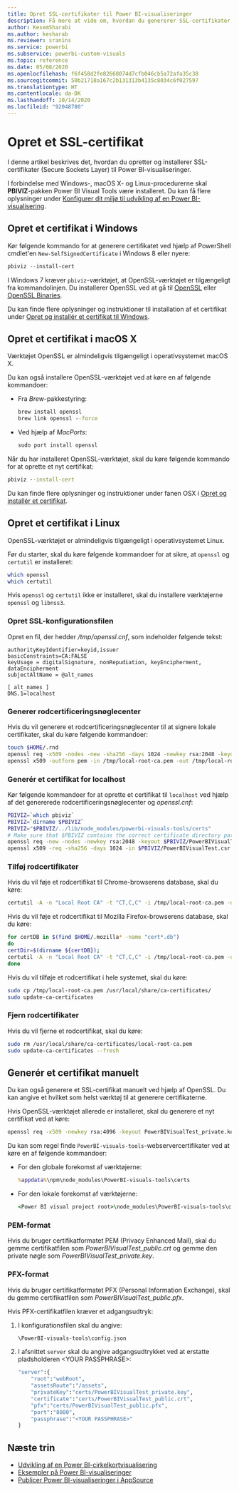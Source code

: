 ```yaml
---
title: Opret SSL-certifikater til Power BI-visualiseringer
description: Få mere at vide om, hvordan du genererer SSL-certifikater ved hjælp af Power BI Visual Tools i Windows, Mac eller Linux eller manuelt.
author: KesemSharabi
ms.author: kesharab
ms.reviewer: sranins
ms.service: powerbi
ms.subservice: powerbi-custom-visuals
ms.topic: reference
ms.date: 05/08/2020
ms.openlocfilehash: f6f458d2fe82668074d7cfb046cb5a72afa35c38
ms.sourcegitcommit: 50b21718a167c2b131313b4135c8034c6f027597
ms.translationtype: HT
ms.contentlocale: da-DK
ms.lasthandoff: 10/14/2020
ms.locfileid: "92048780"
---
```

# <a name="create-an-ssl-certificate"></a>Opret et SSL-certifikat

I denne artikel beskrives det, hvordan du opretter og installerer SSL-certifikater (Secure Sockets Layer) til Power BI-visualiseringer.

I forbindelse med Windows-, macOS X- og Linux-procedurerne skal **PBIVIZ**-pakken Power BI Visual Tools være installeret. Du kan få flere oplysninger under [Konfigurer dit miljø til udvikling af en Power BI-visualisering](./environment-setup.md). 

## <a name="create-a-certificate-on-windows"></a>Opret et certifikat i Windows

Kør følgende kommando for at generere certifikatet ved hjælp af PowerShell cmdlet'en `New-SelfSignedCertificate` i Windows 8 eller nyere:

```powershell
pbiviz --install-cert
```

I Windows 7 kræver `pbiviz`-værktøjet, at OpenSSL-værktøjet er tilgængeligt fra kommandolinjen. Du installerer OpenSSL ved at gå til [OpenSSL](https://www.openssl.org) eller [OpenSSL Binaries](https://wiki.openssl.org/index.php/Binaries).

Du kan finde flere oplysninger og instruktioner til installation af et certifikat under [Opret og installér et certifikat til Windows](./environment-setup.md#create-and-install-a-certificate).

## <a name="create-a-certificate-on-macos-x"></a>Opret et certifikat i macOS X

Værktøjet OpenSSL er almindeligvis tilgængeligt i operativsystemet macOS X.

Du kan også installere OpenSSL-værktøjet ved at køre en af følgende kommandoer:

- Fra *Brew*-pakkestyring:
  
  ```cmd
  brew install openssl
  brew link openssl --force
  ```

- Ved hjælp af *MacPorts*:
  
  ```cmd
  sudo port install openssl
  ```

Når du har installeret OpenSSL-værktøjet, skal du køre følgende kommando for at oprette et nyt certifikat:

```cmd
pbiviz --install-cert
```

Du kan finde flere oplysninger og instruktioner under fanen OSX i [Opret og installér et certifikat](./environment-setup.md#create-and-install-a-certificate).

## <a name="create-a-certificate-on-linux"></a>Opret et certifikat i Linux

OpenSSL-værktøjet er almindeligvis tilgængeligt i operativsystemet Linux.

Før du starter, skal du køre følgende kommandoer for at sikre, at `openssl` og `certutil` er installeret:

```sh
which openssl
which certutil
```

Hvis `openssl` og `certutil` ikke er installeret, skal du installere værktøjerne `openssl` og `libnss3`.

### <a name="create-the-ssl-configuration-file"></a>Opret SSL-konfigurationsfilen

Opret en fil, der hedder */tmp/openssl.cnf*, som indeholder følgende tekst:

```
authorityKeyIdentifier=keyid,issuer
basicConstraints=CA:FALSE
keyUsage = digitalSignature, nonRepudiation, keyEncipherment, dataEncipherment
subjectAltName = @alt_names

[ alt_names ]
DNS.1=localhost
```

### <a name="generate-root-certificate-authority"></a>Generer rodcertificeringsnøglecenter

Hvis du vil generere et rodcertificeringsnøglecenter til at signere lokale certifikater, skal du køre følgende kommandoer:

```sh
touch $HOME/.rnd
openssl req -x509 -nodes -new -sha256 -days 1024 -newkey rsa:2048 -keyout /tmp/local-root-ca.key -out /tmp/local-root-ca.pem -subj "/C=US/CN=Local Root CA/O=Local Root CA"
openssl x509 -outform pem -in /tmp/local-root-ca.pem -out /tmp/local-root-ca.crt
```

### <a name="generate-a-certificate-for-localhost"></a>Generér et certifikat for localhost 

Kør følgende kommandoer for at oprette et certifikat til `localhost` ved hjælp af det genererede rodcertificeringsnøglecenter og *openssl.cnf*:

```sh
PBIVIZ=`which pbiviz`
PBIVIZ=`dirname $PBIVIZ`
PBIVIZ="$PBIVIZ/../lib/node_modules/powerbi-visuals-tools/certs"
# Make sure that $PBIVIZ contains the correct certificate directory path. ls $PBIVIZ should list 'blank' file.
openssl req -new -nodes -newkey rsa:2048 -keyout $PBIVIZ/PowerBIVisualTest_private.key -out $PBIVIZ/PowerBIVisualTest.csr -subj "/C=US/O=PowerBI Visuals/CN=localhost"
openssl x509 -req -sha256 -days 1024 -in $PBIVIZ/PowerBIVisualTest.csr -CA /tmp/local-root-ca.pem -CAkey /tmp/local-root-ca.key -CAcreateserial -extfile /tmp/openssl.cnf -out $PBIVIZ/PowerBIVisualTest_public.crt
```

### <a name="add-root-certificates"></a>Tilføj rodcertifikater

Hvis du vil føje et rodcertifikat til Chrome-browserens database, skal du køre:

```sh
certutil -A -n "Local Root CA" -t "CT,C,C" -i /tmp/local-root-ca.pem -d sql:$HOME/.pki/nssdb
```

Hvis du vil føje et rodcertifikat til Mozilla Firefox-browserens database, skal du køre:

```sh
for certDB in $(find $HOME/.mozilla* -name "cert*.db")
do
certDir=$(dirname ${certDB});
certutil -A -n "Local Root CA" -t "CT,C,C" -i /tmp/local-root-ca.pem -d sql:${certDir}
done
```

Hvis du vil tilføje et rodcertifikat i hele systemet, skal du køre:

```sh
sudo cp /tmp/local-root-ca.pem /usr/local/share/ca-certificates/
sudo update-ca-certificates
```

### <a name="remove-root-certificates"></a>Fjern rodcertifikater

Hvis du vil fjerne et rodcertifikat, skal du køre:

```sh
sudo rm /usr/local/share/ca-certificates/local-root-ca.pem
sudo update-ca-certificates --fresh
```

## <a name="generate-a-certificate-manually"></a>Generér et certifikat manuelt

Du kan også generere et SSL-certifikat manuelt ved hjælp af OpenSSL. Du kan angive et hvilket som helst værktøj til at generere certifikaterne.

Hvis OpenSSL-værktøjet allerede er installeret, skal du generere et nyt certifikat ved at køre:

```cmd
openssl req -x509 -newkey rsa:4096 -keyout PowerBIVisualTest_private.key -out PowerBIVisualTest_public.crt -days 365
```

Du kan som regel finde `PowerBI-visuals-tools`-webservercertifikater ved at køre en af følgende kommandoer:

- For den globale forekomst af værktøjerne:
  
  ```cmd
  %appdata%\npm\node_modules\PowerBI-visuals-tools\certs
  ```

- For den lokale forekomst af værktøjerne:
  
  ```cmd
  <Power BI visual project root>\node_modules\PowerBI-visuals-tools\certs
  ```

### <a name="pem-format"></a>PEM-format

Hvis du bruger certifikatformatet PEM (Privacy Enhanced Mail), skal du gemme certifikatfilen som *PowerBIVisualTest_public.crt* og gemme den private nøgle som *PowerBIVisualTest_private.key*.

### <a name="pfx-format"></a>PFX-format

Hvis du bruger certifikatformatet PFX (Personal Information Exchange), skal du gemme certifikatfilen som *PowerBIVisualTest_public.pfx*.

Hvis PFX-certifikatfilen kræver et adgangsudtryk:

1. I konfigurationsfilen skal du angive:
   
   ```cmd
   \PowerBI-visuals-tools\config.json
   ```
   
1. I afsnittet `server` skal du angive adgangsudtrykket ved at erstatte pladsholderen \<YOUR PASSPHRASE>:

    ```cmd
    "server":{
        "root":"webRoot",
        "assetsRoute":"/assets",
        "privateKey":"certs/PowerBIVisualTest_private.key",
        "certificate":"certs/PowerBIVisualTest_public.crt",
        "pfx":"certs/PowerBIVisualTest_public.pfx",
        "port":"8080",
        "passphrase":"<YOUR PASSPHRASE>"
    }
    ```

## <a name="next-steps"></a>Næste trin
- [Udvikling af en Power BI-cirkelkortvisualisering](develop-circle-card.md)
- [Eksempler på Power BI-visualiseringer](samples.md)
- [Publicer Power BI-visualiseringer i AppSource](office-store.md)